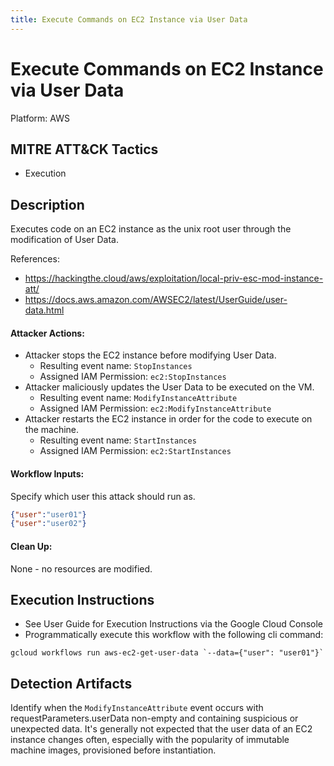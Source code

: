 ```yaml
---
title: Execute Commands on EC2 Instance via User Data
---
```


# Execute Commands on EC2 Instance via User Data


Platform: AWS

## MITRE ATT&CK Tactics


- Execution

## Description


 Executes code on an EC2 instance as the unix root user through the modification of User Data.

References:

- https://hackingthe.cloud/aws/exploitation/local-priv-esc-mod-instance-att/
- https://docs.aws.amazon.com/AWSEC2/latest/UserGuide/user-data.html

#### Attacker Actions: 

- Attacker stops the EC2 instance before modifying User Data.
  - Resulting event name: `StopInstances`
  - Assigned IAM Permission: `ec2:StopInstances`
- Attacker maliciously updates the User Data to be executed on the VM.
  - Resulting event name: `ModifyInstanceAttribute`
  - Assigned IAM Permission: `ec2:ModifyInstanceAttribute`
- Attacker restarts the EC2 instance in order for the code to execute on the machine.
  - Resulting event name: `StartInstances`
  - Assigned IAM Permission: `ec2:StartInstances`

#### Workflow Inputs: 
Specify which user this attack should run as.   
```json
{"user":"user01"}
{"user":"user02"}
```
#### Clean Up: 

None - no resources are modified.


## Execution Instructions

- See User Guide for Execution Instructions via the Google Cloud Console
- Programmatically execute this workflow with the following cli command:

```
gcloud workflows run aws-ec2-get-user-data `--data={"user": "user01"}` 
```


## Detection Artifacts

Identify when the `ModifyInstanceAttribute` event occurs with requestParameters.userData non-empty and containing suspicious or unexpected data.
It's generally not expected that the user data of an EC2 instance changes often, especially with the popularity of immutable machine images, provisioned before instantiation.



